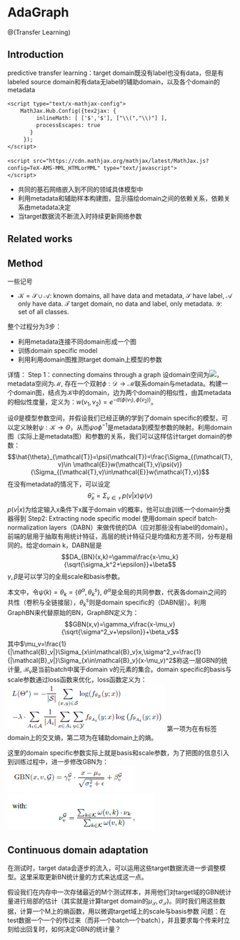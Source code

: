 # AdaGraph
@(Transfer Learning)
## Introduction
predictive transfer learning：target domain既没有label也没有data，但是有labeled source domain和有data无label的辅助domain，以及各个domain的metadata
<script type="text/x-mathjax-config"> 
   		MathJax.Hub.Config({ TeX: { equationNumbers: { autoNumber: "all" } } }); 
   	</script>
    <script type="text/x-mathjax-config">
    	MathJax.Hub.Config({tex2jax: {
             inlineMath: [ ['$','$'], ["\\(","\\)"] ],
             processEscapes: true
           }
         });
    </script>
    
    <script src="https://cdn.mathjax.org/mathjax/latest/MathJax.js?config=TeX-AMS-MML_HTMLorMML" type="text/javascript">
    </script>
- 共同的基石网络嵌入到不同的领域具体模型中
- 利用metadata和辅助样本构建图，显示描绘domain之间的依赖关系，依赖关系由metadata决定
- 当target数据流不断流入时持续更新网络参数
## Related works

## Method
一些记号
- $\mathcal{K}=\mathcal{S}\cup\mathcal{A}$: known domains, all have data and metadata, $\mathcal{S}$ have label, $\mathcal{A}$ only have data. $\mathcal{T}$ target domain, no data and label, only metadata. $\mathcal{Y}$: set of all classes.

整个过程分为3步：
- 利用metadata连接不同domain形成一个图
- 训练domain specific model
- 利用利用domain图推测target domain上模型的参数


详情：
Step 1：connecting domains through a graph
设domain空间为![](http://latex.codecogs.com/gif.latex?\\mathcal{D})，metadata空间为$\mathcal{M}$, 存在一个双射$\phi:\mathcal{D}\rightarrow\mathcal{M}$联系domain与metadata。构建一个domain图，结点为$\mathcal{K}$中的domain，边为两个domain的相似性，由其metadata的相似性度量，定义为：$w(v_1,v_2)=e^{-d(\phi(v_1),\phi(v_2))}$。

设$\Theta$是模型参数空间，并假设我们已经正确的学到了domain specific的模型，可以定义映射$\psi:\mathcal{K}\rightarrow\Theta$，从而$\psi o \phi^{-1}$是metadata到模型参数的映射。利用domain图（实际上是metadata图）和参数的关系，我们可以这样估计target domain的参数：
$$\hat{\theta}_{\mathcal{T}}=\psi(\mathcal{T})=\frac{\Sigma_{(\mathcal{T},v)\in \mathcal{E}}w(\mathcal{T},v)\psi(v)}{\Sigma_{(\mathcal{T},v)\in\mathcal{E}}w(\mathcal{T},v)}$$
在没有metadata的情况下，可以设定
$$\hat{\theta}_x=\Sigma_{v\in\mathcal{V}}p(v|x)\psi(v)$$
$p(v|x)$为给定输入x条件下x属于domain v的概率，他可以由训练一个domain分类器得到
Step2: Extracting node specific model
使用domain specif batch-normalization layers（DABN）来做传统的DA（应对那些没有label的domain）。前端的层用于抽取有用统计特征，高层的统计特征只是均值和方差不同，分布是相同的。给定domain k，DABN层是
$$DA_{BN}(x,k)=\gamma\frac{x-\mu_k}{\sqrt{\sigma_k^2+\epsilon}}+\beta$$
$\gamma,\beta$是可以学习的全局scale和basis参数。

本文中，令$\psi(k)=\theta_k=\{\theta^{\alpha},\theta^s_k\}$, $\theta^{\alpha}$是全局的共同参数，代表各domain之间的共性（卷积与全链接层），$\theta^s_k$则是domain specific的（DABN层）。利用GraphBN来代替原始的BN，GraphBN定义为：
$$GBN(x,v)=\gamma_v\frac{x-\mu_v}{\sqrt{\sigma^2_v+\epsilon}}+\beta_v$$
其中$\mu_v=\frac{1}{|\mathcal{B}_v|}\Sigma_{x\in\mathcal{B}_v}x,\sigma^2_v=\frac{1}{|\mathcal{B}_v|}\Sigma_{x\in\mathcal{B}_v}(x-\mu_v)^2$称这一层GBN的统计量, $\mathcal{B}_v$是当前batch中属于domain v的元素的集合。domain specific的basis与scale参数通过loss函数来优化，loss函数定义为：
![Alt text|center](./1554550473261.png)
第一项为在有标签domain上的交叉熵，第二项为在辅助domain上的熵。

这里的domain specific参数实际上就是basis和scale参数，为了把图的信息引入到训练过程中，进一步修改GBN为：
![Alt text|center](./1554551440101.png)
![Alt text|center](./1554551447212.png)

## Continuous domain adaptation
在测试时，target data会逐步的流入，可以运用这些target数据流进一步调整模型。这里采取更新BN统计量的方式来达成这一点。

假设我们在内存中一次存储最近的M个测试样本，并用他们对target域的GBN统计量进行局部的估计（其实就是计算target domain的$\mu_{\mathcal{T}},\sigma_{\mathcal{T}}$)。同时我们用这些数据，计算一个M上的熵函数，用以微调target域上的scale与basis参数
问题：在test数据一个一个的传过来（而非一个batch一个batch），并且要求每个传来时立刻给出回复时，如何决定GBN的统计量？
